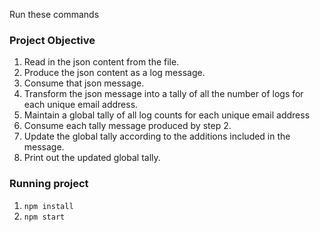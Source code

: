 Run these commands

### Project Objective

1. Read in the json content from the file.
2. Produce the json content as a log message.
3. Consume that json message.
4. Transform the json message into a tally of all the number of logs for each unique email
   address.
6. Maintain a global tally of all log counts for each unique email address
6. Consume each tally message produced by step 2.
6. Update the global tally according to the additions included in the message.
6. Print out the updated global tally.

### Running project

1. `npm install`
2. `npm start`

